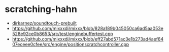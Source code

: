 scratching-hahn
===============
- [dirkarnez/soundtouch-prebuilt](https://github.com/dirkarnez/soundtouch-prebuilt)
- https://github.com/mixxxdj/mixxx/blob/828a189b045050ca6ad5aa053e528e92ce0b8653/src/test/enginebuffertest.cpp
- https://github.com/mixxxdj/mixxx/blob/eff27abd571ac3e1b273ad4aef6407eceee0cfee/src/engine/positionscratchcontroller.cpp
